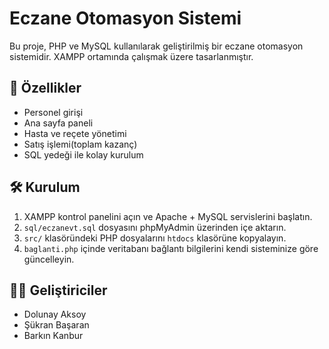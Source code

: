# Eczane Otomasyon Sistemi

Bu proje, PHP ve MySQL kullanılarak geliştirilmiş bir eczane otomasyon sistemidir. XAMPP ortamında çalışmak üzere tasarlanmıştır.

## 🚀 Özellikler
- Personel girişi
- Ana sayfa paneli
- Hasta ve reçete yönetimi 
- Satış işlemi(toplam kazanç)
- SQL yedeği ile kolay kurulum

## 🛠 Kurulum
1. XAMPP kontrol panelini açın ve Apache + MySQL servislerini başlatın.
2. `sql/eczanevt.sql` dosyasını phpMyAdmin üzerinden içe aktarın.
3. `src/` klasöründeki PHP dosyalarını `htdocs` klasörüne kopyalayın.
4. `baglanti.php` içinde veritabanı bağlantı bilgilerini kendi sisteminize göre güncelleyin.

## 🧑‍💻 Geliştiriciler
- Dolunay Aksoy  
- Şükran Başaran  
- Barkın Kanbur  
